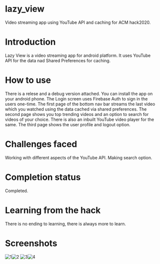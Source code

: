 # lazy_view
Video streaming app using YouTube API and caching for ACM hack2020.
# Introduction
Lazy View is a video streaming app for android platform. It uses YouTube API for the data nad Shared Preferences for caching.
# How to use
There is a relese and a debug version attached. You can install the app on your android phone. 
The Login screen uses Firebase Auth to sign in the users one-time.
The first page of the bottom nav bar streams the last video which you watched using the data cached via shared preferences.
The second page shows you top trending videos and an option to search for videos of your choice.
There is also an inbuilt YouTube video player for the same.
The third page shows the user profile and logout option.
# Challenges faced
Working with different aspects of the YouTube API.
Making search option.
# Completion status
Completed.
# Learning from the hack
There is no ending to learning, there is always more to learn.
# Screenshots
![1](https://user-images.githubusercontent.com/58786316/88484165-61b66000-cf8a-11ea-87d5-a64d9159e806.jpeg)![2](https://user-images.githubusercontent.com/58786316/88484177-74c93000-cf8a-11ea-82e6-eff2f3201ff4.jpeg)
![3](https://user-images.githubusercontent.com/58786316/88484182-77c42080-cf8a-11ea-9701-dcd12589d441.jpeg)![4](https://user-images.githubusercontent.com/58786316/88484184-78f54d80-cf8a-11ea-860d-f329e2e6a5d8.jpeg)
